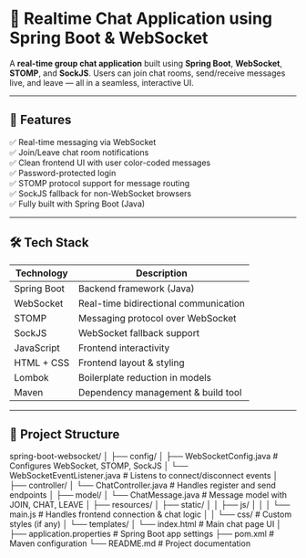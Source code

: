# 💬 Realtime Chat Application using Spring Boot & WebSocket

A **real-time group chat application** built using **Spring Boot**, **WebSocket**, **STOMP**, and **SockJS**. Users can join chat rooms, send/receive messages live, and leave — all in a seamless, interactive UI.

---

## 🚀 Features

✅ Real-time messaging via WebSocket  
✅ Join/Leave chat room notifications  
✅ Clean frontend UI with user color-coded messages  
✅ Password-protected login  
✅ STOMP protocol support for message routing  
✅ SockJS fallback for non-WebSocket browsers  
✅ Fully built with Spring Boot (Java)

---

## 🛠️ Tech Stack

| Technology       | Description                            |
|------------------|----------------------------------------|
| Spring Boot      | Backend framework (Java)               |
| WebSocket        | Real-time bidirectional communication  |
| STOMP            | Messaging protocol over WebSocket      |
| SockJS           | WebSocket fallback support             |
| JavaScript       | Frontend interactivity                 |
| HTML + CSS       | Frontend layout & styling              |
| Lombok           | Boilerplate reduction in models        |
| Maven            | Dependency management & build tool     |

---

## 📁 Project Structure
spring-boot-websocket/
│
├── config/
│   ├── WebSocketConfig.java              # Configures WebSocket, STOMP, SockJS
│   └── WebSocketEventListener.java       # Listens to connect/disconnect events
│
├── controller/
│   └── ChatController.java               # Handles register and send endpoints
│
├── model/
│   └── ChatMessage.java                  # Message model with JOIN, CHAT, LEAVE
│
├── resources/
│   ├── static/
│   │   ├── js/
│   │   │   └── main.js                   # Handles frontend connection & chat logic
│   │   └── css/                          # Custom styles (if any)
│   └── templates/
│       └── index.html                    # Main chat page UI
│
├── application.properties                # Spring Boot app settings
├── pom.xml                               # Maven configuration
└── README.md                             # Project documentation
